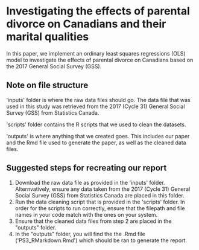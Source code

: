# Investigating the effects of parental divorce on Canadians and their marital qualities 
In this paper, we implement an ordinary least squares regressions (OLS) model to investigate the effects of parental divorce on Canadians based on the 2017 General Social Survey (GSS).

## Note on file structure
'inputs' folder is where the raw data files should go. The data file that was used in this study was retrieved from the 2017 (Cycle 31) General Social Survey (GSS) from Statistics Canada. 

'scripts' folder contains the R scripts that we used to clean the datasets.

'outputs' is where anything that we created goes. This includes our paper and the Rmd file used to generate the paper, as well as the cleaned data files. 

## Suggested steps for recreating our report
1. Download the raw data file as provided in the 'inputs' folder. Alternvatively, ensure any data taken from the 2017 (Cycle 31) General Social Survey (GSS) from Statistics Canada are placed in this folder. 
2. Run the data cleaning script that is provided in the 'scripts' folder. In order for the scripts to run correctly, ensure that the filepath and file names in your code match with the ones on your system.
3. Ensure that the cleaned data files from step 2 are placed in the "outputs" folder.
4. In the "outputs" folder, you will find the the .Rmd file ('PS3_RMarkdown.Rmd') which should be ran to generate the report. 
